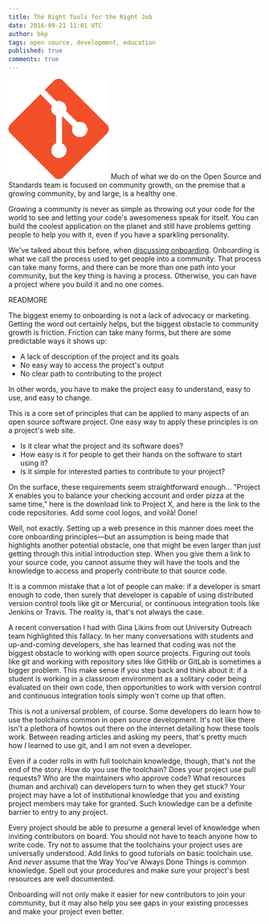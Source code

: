 ```yaml
---
title: The Right Tools for the Right Job
date: 2016-09-21 11:01 UTC
author: bkp
tags: open source, development, education
published: true
comments: true
---
```

![git Logo](/images/blog/git_logo.png) Much of what we do on the Open Source and Standards team is focused on community growth, on the premise that a growing community, by and large, is a healthy one.

Growing a community is never as simple as throwing out your code for the world to see and letting your code's awesomeness speak for itself. You can build the coolest application on the planet and still have problems getting people to help you with it, even if you have a sparkling personality.

We've talked about this before, when [discussing onboarding](http://community.redhat.com/blog/2016/05/open-check-but-is-your-community-growing/). Onboarding is what we call the process used to get people into a community. That process can take many forms, and there can be more than one path into your community, but the key thing is having a process. Otherwise, you can have a project where you build it and no one comes.

READMORE

The biggest enemy to onboarding is not a lack of advocacy or marketing. Getting the word out certainly helps, but the biggest obstacle to community growth is friction. Friction can take many forms, but there are some predictable ways it shows up:

* A lack of description of the project and its goals
* No easy way to access the project's output
* No clear path to contributing to the project

In other words, you have to make the project easy to understand, easy to use, and easy to change.

This is a core set of principles that can be applied to many aspects of an open source software project. One easy way to apply these principles is on a project's web site.

* Is it clear what the project and its software does?
* How easy is it for people to get their hands on the software to start using it?
* Is it simple for interested parties to contribute to your project?

On the surface, these requirements seem straightforward enough... "Project X enables you to balance your checking account and order pizza at the same time," here is the download link to Project X, and here is the link to the code repositories. Add some cool logos, and voil&agrave;! Done!

Well, not exactly. Setting up a web presence in this manner does meet the core onboarding principles&mdash;but an assumption is being made that highlights another potential obstacle, one that might be even larger than just getting through this initial introduction step. When you give them a link to your source code, you cannot assume they will have the tools and the knowledge to access and properly contribute to that source code.

It is a common mistake that a lot of people can make: if a developer is smart enough to code, then surely that developer is capable of using distributed version control tools like git or Mercurial, or continuous integration tools like Jenkins or Travis. The reality is, that's not always the case.

A recent conversation I had with Gina Likins from out University Outreach team highlighted this fallacy. In her many conversations with students and up-and-coming developers, she has learned that coding was not the biggest obstacle to working with open source projects. Figuring out tools like git and working with repository sites like GitHib or GitLab is sometimes a bigger problem. This make sense if you step back and think about it: if a student is working in a classroom environment as a solitary coder being evaluated on their own code, then opportunities to work with version control and continuous integration tools simply won't come up that often.

This is not a universal problem, of course. Some developers do learn how to use the toolchains common in open source development. It's not like there isn't a plethora of howtos out there on the internet detailing how these tools work. Between reading articles and asking my peers, that's pretty much how *I* learned to use git, and I am not even a developer.

Even if a coder rolls in with full toolchain knowledge, though, that's not the end of the story. How do you use the toolchain? Does your project use pull requests? Who are the maintainers who approve code? What resources (human and archival) can developers turn to when they get stuck? Your project may have a lot of institutional knowledge that you and existing project members may take for granted. Such knowledge can be a definite barrier to entry to any project.

Every project should be able to presume a general level of knowledge when inviting contributors on board. You should not have to teach anyone how to write code. Try not to assume that the toolchains your project uses are universally understood. Add links to good tutorials on basic toolchain use. And *never* assume that the Way You've Always Done Things is common knowledge. Spell out your procedures and make sure your project's best resources are well documented.

Onboarding will not only make it easier for new contributors to join your community, but it may also help you see gaps in your existing processes and make your project even better.
